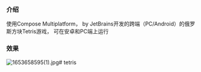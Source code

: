 ### 介绍
使用Compose Multiplatform， by JetBrains开发的跨端（PC/Android）的俄罗斯方块Tetris游戏，
可在安卓和PC端上运行
### 效果
![1653658595(1).jpg](https://p6-juejin.byteimg.com/tos-cn-i-k3u1fbpfcp/bf5b34d754c34f5b9ed6403ae6ea3ebe~tplv-k3u1fbpfcp-watermark.image?)# tetris

